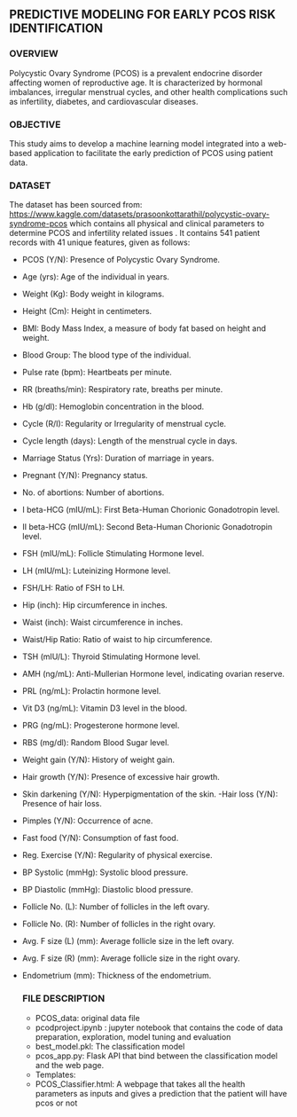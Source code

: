 ## PREDICTIVE MODELING FOR EARLY PCOS RISK IDENTIFICATION

### OVERVIEW
Polycystic Ovary Syndrome (PCOS) is a prevalent endocrine disorder affecting women of reproductive age. It is characterized by hormonal imbalances, irregular menstrual cycles, and other health complications such as infertility, diabetes, and cardiovascular diseases.

### OBJECTIVE
This study aims to develop a machine learning model integrated into a web-based application to facilitate the early prediction of PCOS using patient data. 

### DATASET
The dataset has been sourced from:  
https://www.kaggle.com/datasets/prasoonkottarathil/polycystic-ovary-syndrome-pcos which contains all physical and clinical parameters to determine PCOS and infertility related issues .
It contains 541 patient records with 41 unique features, given as follows:
- PCOS (Y/N): Presence of Polycystic Ovary Syndrome.
- Age (yrs): Age of the individual in years.
- Weight (Kg): Body weight in kilograms.
- Height (Cm): Height in centimeters.
- BMI: Body Mass Index, a measure of body fat based on height and weight.
- Blood Group: The blood type of the individual.
- Pulse rate (bpm): Heartbeats per minute.
- RR (breaths/min): Respiratory rate, breaths per minute.
- Hb (g/dl): Hemoglobin concentration in the blood.
- Cycle (R/I): Regularity or Irregularity of menstrual cycle.
- Cycle length (days): Length of the menstrual cycle in days.
- Marriage Status (Yrs): Duration of marriage in years.
- Pregnant (Y/N): Pregnancy status.
- No. of abortions: Number of abortions.
- I beta-HCG (mIU/mL): First Beta-Human Chorionic Gonadotropin level.
- II beta-HCG (mIU/mL): Second Beta-Human Chorionic Gonadotropin level.
- FSH (mIU/mL): Follicle Stimulating Hormone level.
- LH (mIU/mL): Luteinizing Hormone level.
- FSH/LH: Ratio of FSH to LH.
- Hip (inch): Hip circumference in inches.
- Waist (inch): Waist circumference in inches.
- Waist/Hip Ratio: Ratio of waist to hip circumference.
- TSH (mIU/L): Thyroid Stimulating Hormone level.
- AMH (ng/mL): Anti-Mullerian Hormone level, indicating ovarian reserve.
- PRL (ng/mL): Prolactin hormone level.
- Vit D3 (ng/mL): Vitamin D3 level in the blood.
- PRG (ng/mL): Progesterone hormone level.
- RBS (mg/dl): Random Blood Sugar level.
- Weight gain (Y/N): History of weight gain.
- Hair growth (Y/N): Presence of excessive hair growth.
- Skin darkening (Y/N): Hyperpigmentation of the skin.
-Hair loss (Y/N): Presence of hair loss.
- Pimples (Y/N): Occurrence of acne.
- Fast food (Y/N): Consumption of fast food.
- Reg. Exercise (Y/N): Regularity of physical exercise.
- BP Systolic (mmHg): Systolic blood pressure.
- BP Diastolic (mmHg): Diastolic blood pressure.
- Follicle No. (L): Number of follicles in the left ovary.
- Follicle No. (R): Number of follicles in the right ovary.
- Avg. F size (L) (mm): Average follicle size in the left ovary.
- Avg. F size (R) (mm): Average follicle size in the right ovary.
- Endometrium (mm): Thickness of the endometrium.

  ### FILE DESCRIPTION
  -  PCOS_data: original data file
  -  pcodproject.ipynb : jupyter notebook that contains the code of data preparation, exploration, model tuning and evaluation
  -  best_model.pkl: The classification model
  -  pcos_app.py: Flask API that bind between the classification model and the web page.
  -  Templates:
    - PCOS_Classifier.html: A webpage that takes all the health parameters as inputs and gives a prediction that the patient will have pcos or not


